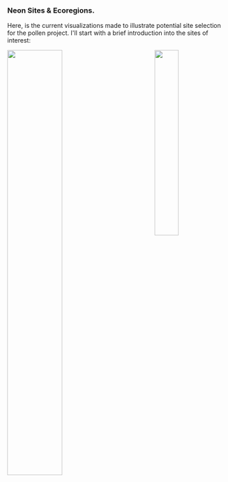 ### Neon Sites & Ecoregions. 

Here, is the current visualizations made to illustrate potential site selection for the pollen project. I'll start with a brief introduction into the sites of interest: 


<img align="right" width="33%" src="../fig/ecoregion-overall-map-w-neon.png"/>
<img src="https://github.com/jtmiller29/pollen-project-mapping/fig/ecoregion-overall-map-w-neon.png" width = "50%" align="middle"  />
